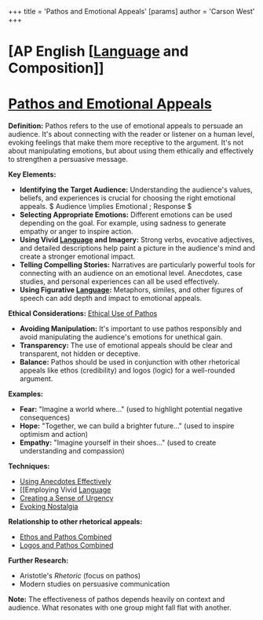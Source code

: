 +++
 title = 'Pathos and Emotional Appeals'
[params]
	author = 'Carson West'
+++
# [AP English [[Language](./../ap-english-[[language/) and Composition]]
# [Pathos and Emotional Appeals](./../pathos-and-emotional-appeals/)

**Definition:** Pathos refers to the use of emotional appeals to persuade an audience.  It's about connecting with the reader or listener on a human level, evoking feelings that make them more receptive to the argument.  It's not about manipulating emotions, but about using them ethically and effectively to strengthen a persuasive message.

**Key Elements:**

* **Identifying the Target Audience:** Understanding the audience's values, beliefs, and experiences is crucial for choosing the right emotional appeals.  $ Audience \implies Emotional \; Response $ 
* **Selecting Appropriate Emotions:** Different emotions can be used depending on the goal.  For example, using sadness to generate empathy or anger to inspire action.
* **Using Vivid [Language](./../language/) and Imagery:**  Strong verbs, evocative adjectives, and detailed descriptions help paint a picture in the audience's mind and create a stronger emotional impact.
* **Telling Compelling Stories:**  Narratives are particularly powerful tools for connecting with an audience on an emotional level.  Anecdotes, case studies, and personal experiences can all be used effectively.
* **Using Figurative [Language](./../language/):** Metaphors, similes, and other figures of speech can add depth and impact to emotional appeals.


**Ethical Considerations:** [Ethical Use of Pathos](./../ethical-use-of-pathos/)

* **Avoiding Manipulation:**  It's important to use pathos responsibly and avoid manipulating the audience's emotions for unethical gain.
* **Transparency:**  The use of emotional appeals should be clear and transparent, not hidden or deceptive.
* **Balance:**  Pathos should be used in conjunction with other rhetorical appeals like ethos (credibility) and logos (logic) for a well-rounded argument.


**Examples:**

* **Fear:**  "Imagine a world where..." (used to highlight potential negative consequences)
* **Hope:**  "Together, we can build a brighter future..." (used to inspire optimism and action)
* **Empathy:** "Imagine yourself in their shoes..." (used to create understanding and compassion)


**Techniques:**

* [Using Anecdotes Effectively](./../using-anecdotes-effectively/)
* [[Employing Vivid [Language](./../language/)
* [Creating a Sense of Urgency](./../creating-a-sense-of-urgency/)
* [Evoking Nostalgia](./../evoking-nostalgia/)


**Relationship to other rhetorical appeals:**

* [Ethos and Pathos Combined](./../ethos-and-pathos-combined/)
* [Logos and Pathos Combined](./../logos-and-pathos-combined/)


**Further Research:**

* Aristotle's *Rhetoric* (focus on pathos)
* Modern studies on persuasive communication


**Note:**  The effectiveness of pathos depends heavily on context and audience.  What resonates with one group might fall flat with another.
